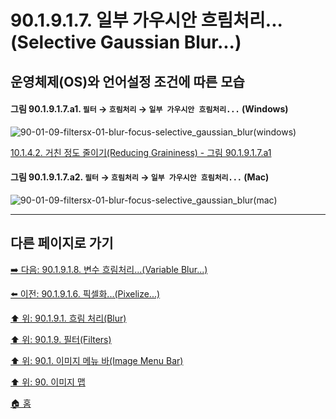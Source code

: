 # 90.1.9.1.7. 일부 가우시안 흐림처리...(Selective Gaussian Blur...)
## 운영체제(OS)와 언어설정 조건에 따른 모습

<a id="90-01-09-01-07-a1"></a>

#### 그림 90.1.9.1.7.a1. `필터` → `흐림처리` → `일부 가우시안 흐림처리...` (Windows)
![90-01-09-filtersx-01-blur-focus-selective_gaussian_blur(windows)](https://github.com/wonder13662/gimp/assets/15767104/1d26326a-237c-45c5-b1cc-0eb3656d1e51)

[10.1.4.2. 거친 정도 줄이기(Reducing Graininess) - 그림 90.1.9.1.7.a1](./10-01-04-02-reducing_graininess.md#90-01-09-01-07-a1)

<a id="90-01-09-01-07-a2"></a>

#### 그림 90.1.9.1.7.a2. `필터` → `흐림처리` → `일부 가우시안 흐림처리...` (Mac)
![90-01-09-filtersx-01-blur-focus-selective_gaussian_blur(mac)](https://github.com/wonder13662/gimp/assets/15767104/d74140a8-6011-47d6-bf08-94752504717b)

***

## 다른 페이지로 가기

[➡️ 다음: 90.1.9.1.8. 변수 흐림처리...(Variable Blur...)](./90-01-09-filtersx-01-blurx-08-variable_blur.md)

[⬅️ 이전: 90.1.9.1.6. 픽셀화...(Pixelize...)](./90-01-09-filtersx-01-blurx-06-pixelize.md)

[⬆️ 위: 90.1.9.1. 흐림 처리(Blur)](./90-01-09-filtersx-01-blur.md)

[⬆️ 위: 90.1.9. 필터(Filters)](./90-01-09-filters.md)

[⬆️ 위: 90.1. 이미지 메뉴 바(Image Menu Bar)](./90-01-00-image-menu-bar.md)

[⬆️ 위: 90. 이미지 맵](./90-00-image-map.md)

[🏠 홈](./00-home.md)
